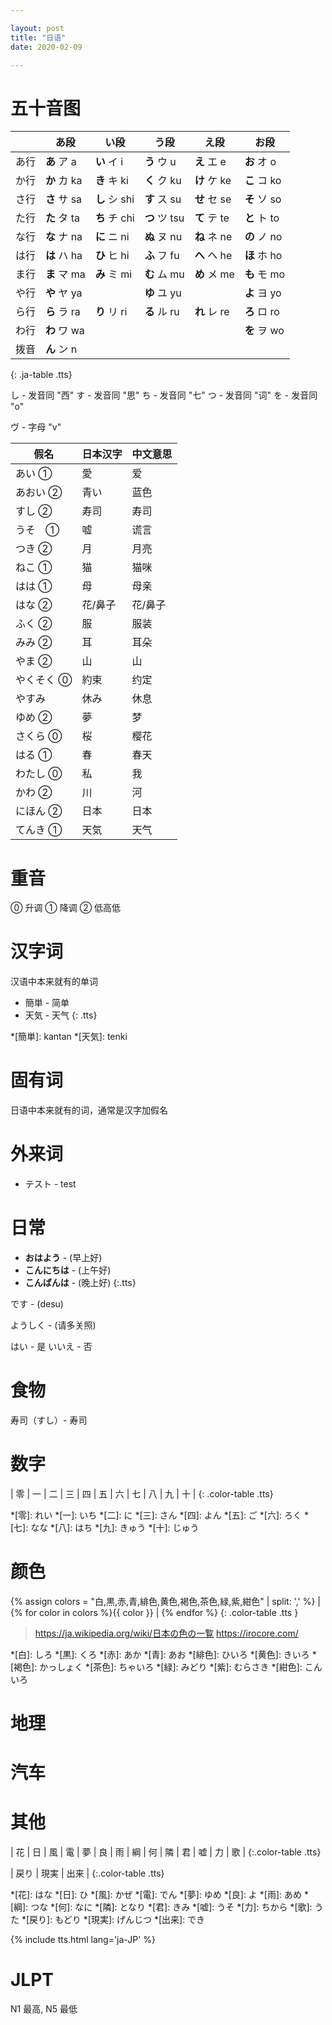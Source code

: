 ```yaml
---

layout: post
title: "日语"
date: 2020-02-09

---
```


<style>
  .ja-table {
    font-size: 1.5rem;
  }
</style>

# 五十音图

|     | あ段 | い段 | う段 | え段 | お段 |
| --- | --- | --- | --- | --- | --- |
| あ行 | **あ** ア a | **い** イ i | **う** ウ u | **え** エ e | **お** オ o |
| か行 | **か** カ ka | **き** キ ki | **く** ク ku | **け** ケ ke | **こ** コ ko |
| さ行 | **さ** サ sa | **し** シ shi | **す** ス su | **せ** セ se | **そ** ソ so |
| た行 | **た** タ ta | **ち** チ chi | **つ** ツ tsu | **て** テ te | **と** ト to |
| な行 | **な** ナ na | **に** ニ ni | **ぬ** ヌ nu | **ね** ネ ne | **の** ノ no |
| は行 | **は** ハ ha | **ひ** ヒ hi | **ふ** フ fu | **へ** ヘ he | **ほ** ホ ho |
| ま行 | **ま** マ ma | **み** ミ mi | **む** ム mu | **め** メ me | **も** モ mo |
| や行 | **や** ヤ ya | | **ゆ** ユ yu | | **よ** ヨ yo |
| ら行 | **ら** ラ ra | **り** リ ri | **る** ル ru | **れ** レ re | **ろ** ロ ro |
| わ行 | **わ** ワ wa | | | | **を** ヲ wo |
| 拨音 | **ん** ン n |
{: .ja-table .tts}


し - 发音同 "西"
す - 发音同 "思"
ち - 发音同 "七"
つ - 发音同 "词"
を - 发音同 "o"

ヴ - 字母 "v"

| 假名 | 日本汉字 | 中文意思 |
| --- | --- | --- |
| あい ①　| 愛 | 爱 |
| あおい ②　| 青い　| 蓝色 |
| すし ② | 寿司 | 寿司 |
| うそ　① | 嘘 | 谎言 |
| つき ② | 月 | 月亮 |
| ねこ ① | 猫 | 猫咪 |
| はは ① | 母 | 母亲 |
| はな ② | 花/鼻子 | 花/鼻子 |
| ふく ② | 服 | 服装 |
| みみ ② | 耳 | 耳朵 |
| やま ② | 山 | 山 |
| やくそく ⓪ | 約束 | 约定 |
| やすみ | 休み | 休息 |
| ゆめ ② | 夢 | 梦 |
| さくら ⓪ | 桜 | 樱花 |
| はる ① | 春 | 春天 | 
| わたし ⓪ | 私 | 我 |
| かわ ② | 川 | 河 |
| にほん ② | 日本 | 日本 |
| てんき ① | 天気 | 天气 |


# 重音
⓪ 升调
① 降调
② 低高低

# 汉字词
汉语中本来就有的单词

- 簡単 - 简单
- 天気 - 天气
{: .tts}

*[簡単]: kantan
*[天気]: tenki

# 固有词
日语中本来就有的词，通常是汉字加假名
# 外来词

- テスト - test

# 日常

- **おはよう** - (早上好)
- **こんにちは** - (上午好)
- **こんばんは** - (晚上好)
{:.tts}

です - (desu)

ようしく - (请多关照)

はい - 是
いいえ - 否

# 食物

寿司（すし）- 寿司


# 数字

| 零 | 一 | 二 | 三 | 四 | 五 | 六 | 七 | 八 | 九 | 十 |
{: .color-table .tts}

*[零]: れい
*[一]: いち
*[二]: に
*[三]: さん
*[四]: よん
*[五]: ご
*[六]: ろく
*[七]: なな
*[八]: はち
*[九]: きゅう
*[十]: じゅう

# 颜色

{% assign colors = "白,黒,赤,青,緋色,黄色,褐色,茶色,緑,紫,紺色" | split: ',' %}
| {% for color in colors %}{{ color }} | {% endfor %} 
{: .color-table .tts }

> <https://ja.wikipedia.org/wiki/日本の色の一覧>
> <https://irocore.com/>

*[白]: しろ
*[黒]: くろ
*[赤]: あか
*[青]: あお
*[緋色]: ひいろ
*[黄色]: きいろ
*[褐色]: かっしょく
*[茶色]: ちゃいろ
*[緑]: みどり
*[紫]: むらさき
*[紺色]: こんいろ

# 地理

# 汽车

# 其他

| 花 | 日 | 風 | 電 | 夢 | 良 | 雨 | 綱 | 何 | 隣 | 君 | 嘘 | 力 | 歌 |
{:.color-table .tts}

| 戻り | 現実 | 出来 |
{:.color-table .tts}

*[花]: はな
*[日]: ひ
*[風]: かぜ
*[電]: でん
*[夢]: ゆめ
*[良]: よ 
*[雨]: あめ 
*[綱]: つな 
*[何]: なに 
*[隣]: となり 
*[君]: きみ 
*[嘘]: うそ 
*[力]: ちから 
*[歌]: うた 
*[戻り]: もどり
*[現実]: げんじつ
*[出来]: でき


<style>
.color-table td{
  text-align: center;
  padding-top: 8px !important;
}
</style>

{% include tts.html lang='ja-JP' %}

# JLPT
N1 最高, N5 最低